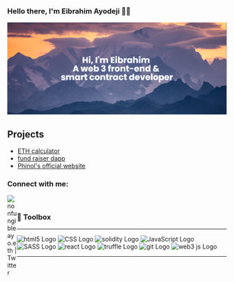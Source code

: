### Hello there, I'm Eibrahim Ayodeji 👋🏽

<img src="banner.png" alt="banner">

 ## Projects
 - <a href="https://eth-converter-4cbz.vercel.app/"> ETH calculator </a> 
 - <a href="https://fund-raiser.vercel.app/"> fund raiser dapp </a>
 - <a href="https://phinol.com"> Phinol's official website </a>

### Connect with me:


 [<img align="left" alt="nonfungibleayo.eth | Twitter" width="22px" src="https://cdn.jsdelivr.net/npm/simple-icons@v3/icons/twitter.svg" />](https://twitter.com/0x_founder) <br>

### 🧰 Toolbox

---

<img src="https://cdn.worldvectorlogo.com/logos/html5-2.svg" alt="html5 Logo" width="50" height="50"/> <img src="https://cdn.worldvectorlogo.com/logos/css-3.svg" alt="CSS Logo" width="50" height="50"/> <img src="https://cdn.worldvectorlogo.com/logos/solidity.svg" alt="solidity Logo" width="50" height="50"/> <img src="https://cdn.worldvectorlogo.com/logos/javascript-1.svg" alt="JavaScript Logo" width="50" height="50"/> <img src="https://cdn.worldvectorlogo.com/logos/sass-1.svg" alt="SASS Logo" width="50" height="50"/> <img src="https://cdn.worldvectorlogo.com/logos/react-2.svg" alt="react Logo" width="50" height="50"/> <img src="https://seeklogo.com/images/T/truffle-logo-2DC7EBABF2-seeklogo.com.png?v=637807957740000000" alt="truffle Logo" width="50" height="50"/> <img src="https://cdn.worldvectorlogo.com/logos/git.svg" alt="git Logo" width="50" height="50"/> <img src="https://seeklogo.com/images/W/web3js-logo-62DEE79B50-seeklogo.com.png?v=637807958120000000" alt="web3 js Logo" width="50" height="50"/>

---
